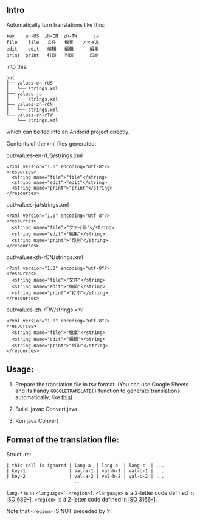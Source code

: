 ## Intro

Automatically turn translations like this:

    key    en-US  zh-CN  zh-TW      ja
    file    file   文件   檔案   ファイル
    edit    edit   编辑   編輯      編集
    print  print   打印   列印      印刷

into this:

    out
    ├── values-en-rUS
    │   └── strings.xml
    ├── values-ja
    │   └── strings.xml
    ├── values-zh-rCN
    │   └── strings.xml
    └── values-zh-rTW
        └── strings.xml

which can be fed into an Android project directly.

Contents of the xml files generated:

out/values-en-rUS/strings.xml

    <?xml version="1.0" encoding="utf-8"?>
    <resources>
      <string name="file">"file"</string>
      <string name="edit">"edit"</string>
      <string name="print">"print"</string>
    </resources>

out/values-ja/strings.xml

    <?xml version="1.0" encoding="utf-8"?>
    <resources>
      <string name="file">"ファイル"</string>
      <string name="edit">"編集"</string>
      <string name="print">"印刷"</string>
    </resources>

out/values-zh-rCN/strings.xml

    <?xml version="1.0" encoding="utf-8"?>
    <resources>
      <string name="file">"文件"</string>
      <string name="edit">"编辑"</string>
      <string name="print">"打印"</string>
    </resources>

out/values-zh-rTW/strings.xml

    <?xml version="1.0" encoding="utf-8"?>
    <resources>
      <string name="file">"檔案"</string>
      <string name="edit">"編輯"</string>
      <string name="print">"列印"</string>
    </resources>

## Usage:

1. Prepare the translation file in tsv format. (You can use Google Sheets and its handy `GOOGLETRANSLATE()` function to generate translations automatically, like [this](https://docs.google.com/spreadsheets/d/1DXLyH6ieE_ZPUtEE6T8uc08B2AHe6xySKveUml10bK4/edit?usp=sharing))

3. Build.
    javac Convert.java

4. Run
    java Convert <path-to-the-translation-file>

## Format of the translation file:

Structure:

    | this cell is ignored | lang-a  | lang-b  | lang-c  | ...
    | key-1                | val-a-1 | val-b-1 | val-c-1 | ...
    | key-2                | val-a-2 | val-b-2 | val-c-2 | ...
                             ...

`lang-*` is in `<language>[-<region>]`. `<language>` is a 2-letter code defined in [ISO 639-1](http://www.loc.gov/standards/iso639-2/php/code_list.php). `<region>` is a 2-letter code defined in [ISO 3166-1](https://www.iso.org/obp/ui/#search). 

Note that `<region>` IS NOT preceded by 'r'.
